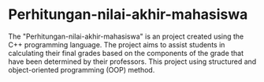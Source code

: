 # Perhitungan-nilai-akhir-mahasiswa

The "Perhitungan-nilai-akhir-mahasiswa" is an project created using the C++ programming language. The project aims to assist students in calculating their final grades based on the components of the grade that have been determined by their professors. This project using structured and object-oriented programming (OOP) method.
